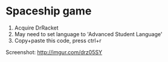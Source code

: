 Spaceship game 
===============================

1. Acquire DrRacket
2. May need to set language to 'Advanced Student Language' 
3. Copy+paste this code, press ctrl+r

Screenshot: http://imgur.com/drz05SY

